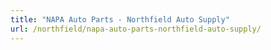 ```yaml
---
title: "NAPA Auto Parts - Northfield Auto Supply"
url: /northfield/napa-auto-parts-northfield-auto-supply/
---
```

